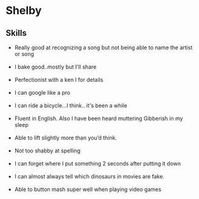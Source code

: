 <!DOCTYPE html>
<html>
<head>
<title>Shelby's Skills</title>
</head>
<body>

<h1>Shelby</h1>
  <h2>Skills</h2>
<p>
<ul>
  <li>Really good at recognizing a song but not being able to name the artist or song</li>
  <br>
  <li>I bake good..mostly but I'll share</li>
  <br>
  <li>Perfectionist with a ken I for details</li>
  <br>
  <li>I can google like a pro</li>
  <br>
  <li>I can ride a bicycle...I think.. it's been a while</li>
  <br>
  <li>Fluent in English. Also I have been heard muttering Gibberish in my sleep</li>
  <br>
  <li>Able to lift slightly more than you’d think.</li>
  <br>
  <li>Not too shabby at spelling</li>
  <br>
  <li>I can forget where I put something 2 seconds after putting it down</li>
  <br>
  <li>I can almost always tell which dinosaurs in movies are fake.</li>
  <br>
  <li>Able to button mash super well when playing video games</li>
</ul>
</p>

</body>
</html>


